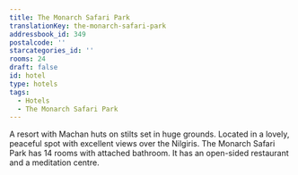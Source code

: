 ```yaml
---
title: The Monarch Safari Park
translationKey: the-monarch-safari-park
addressbook_id: 349
postalcode: ''
starcategories_id: ''
rooms: 24
draft: false
id: hotel
type: hotels
tags:
  - Hotels
  - The Monarch Safari Park
---
```

A resort with Machan huts on stilts set in huge grounds. Located in a lovely, peaceful spot with excellent views over the Nilgiris. The Monarch Safari Park has 14 rooms with attached bathroom. It has an open-sided restaurant and a meditation centre.